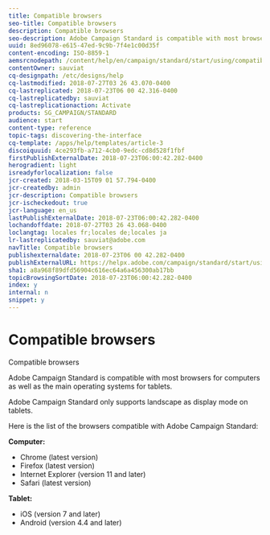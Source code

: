 ```yaml
---
title: Compatible browsers
seo-title: Compatible browsers
description: Compatible browsers
seo-description: Adobe Campaign Standard is compatible with most browsers and main operating systems. Discover the full list.
uuid: 8ed96078-e615-47ed-9c9b-7f4e1c00d35f
content-encoding: ISO-8859-1
aemsrcnodepath: /content/help/en/campaign/standard/start/using/compatible-browsers
contentOwner: sauviat
cq-designpath: /etc/designs/help
cq-lastmodified: 2018-07-27T03 26 43.070-0400
cq-lastreplicated: 2018-07-23T06 00 42.316-0400
cq-lastreplicatedby: sauviat
cq-lastreplicationaction: Activate
products: SG_CAMPAIGN/STANDARD
audience: start
content-type: reference
topic-tags: discovering-the-interface
cq-template: /apps/help/templates/article-3
discoiquuid: 4ce293fb-a712-4cb0-9edc-cd8d528f1fbf
firstPublishExternalDate: 2018-07-23T06:00:42.282-0400
herogradient: light
isreadyforlocalization: false
jcr-created: 2018-03-15T09 01 57.794-0400
jcr-createdby: admin
jcr-description: Compatible browsers
jcr-ischeckedout: true
jcr-language: en_us
lastPublishExternalDate: 2018-07-23T06:00:42.282-0400
lochandoffdate: 2018-07-27T03 26 43.068-0400
loclangtag: locales fr;locales de;locales ja
lr-lastreplicatedby: sauviat@adobe.com
navTitle: Compatible browsers
publishexternaldate: 2018-07-23T06 00 42.282-0400
publishExternalURL: https://helpx.adobe.com/campaign/standard/start/using/compatible-browsers.html
sha1: a8a968f89dfd56904c616ec64a6a456300ab17bb
topicBrowsingSortDate: 2018-07-23T06:00:42.282-0400
index: y
internal: n
snippet: y
---
```


# Compatible browsers

Compatible browsers

Adobe Campaign Standard is compatible with most browsers for computers as well as the main operating systems for tablets.

Adobe Campaign Standard only supports landscape as display mode on tablets.

Here is the list of the browsers compatible with Adobe Campaign Standard:

**Computer:**

* Chrome (latest version)
* Firefox (latest version)
* Internet Explorer (version 11 and later)
* Safari (latest version)

**Tablet:**

* iOS (version 7 and later)
* Android (version 4.4 and later)

